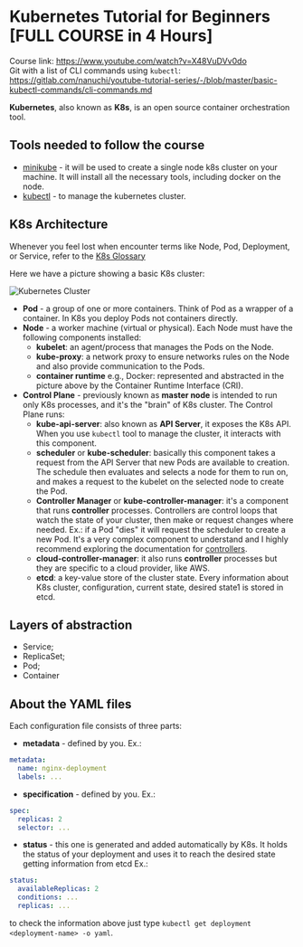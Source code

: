 # Kubernetes Tutorial for Beginners [FULL COURSE in 4 Hours]

Course link: https://www.youtube.com/watch?v=X48VuDVv0do  
Git with a list of CLI commands using `kubectl`: https://gitlab.com/nanuchi/youtube-tutorial-series/-/blob/master/basic-kubectl-commands/cli-commands.md

**Kubernetes**, also known as **K8s**, is an open source container orchestration tool.

## Tools needed to follow the course

- [minikube](https://minikube.sigs.k8s.io/docs/start/) - it will be used to create a single node k8s cluster on your machine. It will install all the necessary tools, including docker on the node.
- [kubectl](https://kubernetes.io/docs/tasks/tools/) - to manage the kubernetes cluster.

## K8s Architecture

Whenever you feel lost when encounter terms like Node, Pod, Deployment, or Service,  refer to the [K8s Glossary](https://kubernetes.io/docs/reference/glossary/?fundamental=true)

Here we have a picture showing a basic K8s cluster:

![Kubernetes Cluster](https://kubernetes.io/images/docs/kubernetes-cluster-architecture.svg "Kubernetes Cluster")

- **Pod** - a group of one or more containers. Think of Pod as a wrapper of a container. In K8s you deploy Pods not containers directly.
- **Node** - a worker machine (virtual or physical). Each Node must have the following components installed: 
    - **kubelet**: an agent/process that manages the Pods on the Node.
    - **kube-proxy**: a network proxy to ensure networks rules on the Node and also provide communication to the Pods.
    - **container runtime** e.g., Docker: represented and abstracted in the picture above by the Container Runtime Interface (CRI).
- **Control Plane** - previously known as **master node** is intended to run only K8s processes, and it's the "brain" of K8s cluster. The Control Plane runs:
    - **kube-api-server**: also known as **API Server**, it exposes the K8s API. When you use `kubectl` tool to manage the cluster, it  interacts with this component.
    - **scheduler** or **kube-scheduler**: basically this component takes a request from the API Server that new Pods are available to creation. The schedule then evaluates and selects a node for them to run on, and makes a request to the kubelet on the selected node to create the Pod.
    - **Controller Manager** or **kube-controller-manager**: it's a component that runs **controller** processes. Controllers are control loops that watch the state of your cluster, then make or request changes where needed. Ex.: if a Pod "dies" it will request the scheduler to create a new Pod. It's a very complex component to understand and I highly recommend exploring the documentation for [controllers](https://kubernetes.io/docs/concepts/architecture/controller/).
    - **cloud-controller-manager**: it also runs **controller** processes but they are specific to a cloud provider, like AWS.
    - **etcd**: a key-value store of the cluster state. Every information about K8s cluster, configuration, current state, desired state1 is stored in etcd.

## Layers of abstraction

- Service;
- ReplicaSet;
- Pod;
- Container

## About the YAML files

Each configuration file consists of three parts:
- **metadata** - defined by you. Ex.:
```yaml
metadata:
  name: nginx-deployment
  labels: ...
```
- **specification** - defined by you. Ex.:
```yaml
spec:
  replicas: 2
  selector: ...
```
- **status** - this one is generated and added automatically by K8s. It holds the status of your deployment and uses it to reach the desired state getting information from etcd Ex.:
```yaml
status:
  availableReplicas: 2
  conditions: ...
  replicas: ...
```
to check the information above just type `kubectl get deployment <deployment-name> -o yaml`.